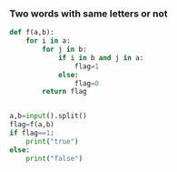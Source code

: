 ### Two words with same letters or not
```python
def f(a,b):
    for i in a:
        for j in b:
            if i in b and j in a:
                flag=1
            else:
                flag=0
        return flag


a,b=input().split()
flag=f(a,b)
if flag==1:
    print("true")
else:
    print("false")
